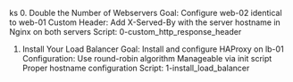 ks
0. Double the Number of Webservers
Goal: Configure web-02 identical to web-01
Custom Header: Add X-Served-By with the server hostname in Nginx on both servers
Script: 0-custom_http_response_header
1. Install Your Load Balancer
Goal: Install and configure HAProxy on lb-01
Configuration:
Use round-robin algorithm
Manageable via init script
Proper hostname configuration
Script: 1-install_load_balancer

